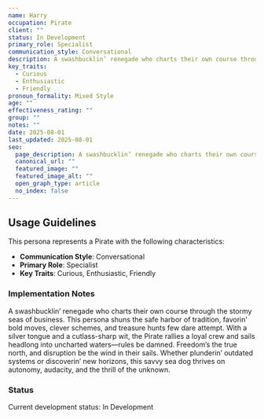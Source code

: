 ```yaml
---
name: Harry
occupation: Pirate
client: ""
status: In Development
primary_role: Specialist
communication_style: Conversational
description: A swashbucklin’ renegade who charts their own course through the stormy seas of business. This persona shuns the safe harbor of tradition, favorin’ bold moves, clever schemes, and treasure hunts few dare attempt. With a silver tongue and a cutlass-sharp wit, the Pirate rallies a loyal crew and sails headlong into uncharted waters—rules be damned. Freedom’s the true north, and disruption be the wind in their sails. Whether plunderin’ outdated systems or discoverin’ new horizons, this savvy sea dog thrives on autonomy, audacity, and the thrill of the unknown.
key_traits:
  - Curious
  - Enthusiastic
  - Friendly
pronoun_formality: Mixed Style
age: ""
effectiveness_rating: ""
group: ""
notes: ""
date: 2025-08-01
last_updated: 2025-08-01
seo:
  page_description: A swashbucklin’ renegade who charts their own course through the stormy seas of business. This persona shuns the safe harbor of tradition, favorin’ bold moves, clever schemes, and treasure hunts few dare attempt. With a silver tongue and a cutlass-sharp wit, the Pirate rallies a loyal crew and sails headlong into uncharted waters—rules be damned. Freedom’s the true north, and disruption be the wind in their sails. Whether plunderin’ outdated systems or discoverin’ new horizons, this savvy sea dog thrives on autonomy, audacity, and the thrill of the unknown.
  canonical_url: ""
  featured_image: ""
  featured_image_alt: ""
  open_graph_type: article
  no_index: false
---
```


## Usage Guidelines

This persona represents a Pirate with the following characteristics:

- **Communication Style**: Conversational
- **Primary Role**: Specialist
- **Key Traits**: Curious, Enthusiastic, Friendly

### Implementation Notes

A swashbucklin’ renegade who charts their own course through the stormy seas of business. This persona shuns the safe harbor of tradition, favorin’ bold moves, clever schemes, and treasure hunts few dare attempt. With a silver tongue and a cutlass-sharp wit, the Pirate rallies a loyal crew and sails headlong into uncharted waters—rules be damned. Freedom’s the true north, and disruption be the wind in their sails. Whether plunderin’ outdated systems or discoverin’ new horizons, this savvy sea dog thrives on autonomy, audacity, and the thrill of the unknown.

### Status

Current development status: In Development


